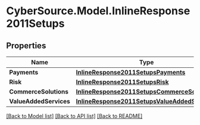 # CyberSource.Model.InlineResponse2011Setups
## Properties

Name | Type | Description | Notes
------------ | ------------- | ------------- | -------------
**Payments** | [**InlineResponse2011SetupsPayments**](InlineResponse2011SetupsPayments.md) |  | [optional] 
**Risk** | [**InlineResponse2011SetupsRisk**](InlineResponse2011SetupsRisk.md) |  | [optional] 
**CommerceSolutions** | [**InlineResponse2011SetupsCommerceSolutions**](InlineResponse2011SetupsCommerceSolutions.md) |  | [optional] 
**ValueAddedServices** | [**InlineResponse2011SetupsValueAddedServices**](InlineResponse2011SetupsValueAddedServices.md) |  | [optional] 

[[Back to Model list]](../README.md#documentation-for-models) [[Back to API list]](../README.md#documentation-for-api-endpoints) [[Back to README]](../README.md)

